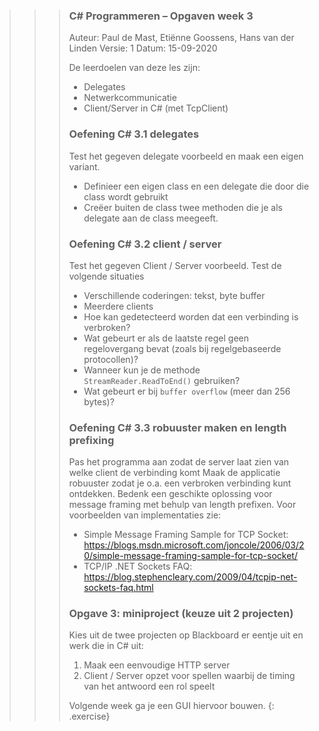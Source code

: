 >>> ### C# Programmeren – Opgaven week 3
>>> Auteur: Paul de Mast, Etiënne Goossens, Hans van der Linden
>>> Versie: 1
>>> Datum: 15-09-2020
>>>
>>> De leerdoelen van deze les zijn:
>>>-	Delegates
>>>-	Netwerkcommunicatie
>>>-	Client/Server in C# (met TcpClient)
>>>
>>> ### Oefening C# 3.1 delegates
>>> Test het gegeven delegate voorbeeld en maak een eigen variant.
>>>- Definieer een eigen class en een delegate die door die class wordt gebruikt
>>>- Creëer buiten de class twee methoden die je als delegate aan de class meegeeft.
>>>
>>> ### Oefening C# 3.2 client / server
>>> Test het gegeven Client / Server voorbeeld. Test de volgende situaties
>>>- Verschillende coderingen: tekst, byte buffer
>>>- Meerdere clients
>>>- Hoe kan gedetecteerd worden dat een verbinding is verbroken?
>>>- Wat gebeurt er als de laatste regel geen regelovergang bevat (zoals bij regelgebaseerde protocollen)?
>>>- Wanneer kun je de methode `StreamReader.ReadToEnd()` gebruiken? 
>>>- Wat gebeurt er bij `buffer overflow` (meer dan 256 bytes)?
>>>
>>> ### Oefening C# 3.3 robuuster maken en length prefixing
>>> Pas het programma aan zodat de server laat zien van welke client de verbinding komt
>>> Maak de applicatie robuuster zodat je o.a. een verbroken verbinding kunt ontdekken. Bedenk een geschikte oplossing voor message framing met behulp van length prefixen. Voor voorbeelden van implementaties zie:
>>>- Simple Message Framing Sample for TCP Socket: https://blogs.msdn.microsoft.com/joncole/2006/03/20/simple-message-framing-sample-for-tcp-socket/
>>>- TCP/IP .NET Sockets FAQ: https://blog.stephencleary.com/2009/04/tcpip-net-sockets-faq.html
>>>
>>> ### Opgave 3: miniproject (keuze uit 2 projecten)
>>> Kies uit de twee projecten op Blackboard er eentje uit en werk die in C# uit:
>>> 1.	Maak een eenvoudige HTTP server
>>> 2.  Client / Server opzet voor spellen waarbij de timing van het antwoord een rol speelt
>>>
>>> Volgende week ga je een GUI hiervoor bouwen.
>{: .exercise}
